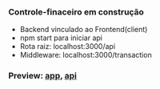 ### Controle-finaceiro em construção
- Backend vinculado ao Frontend(client)<br>
- npm start para iniciar api<br>
- Rota raiz: localhost:3000/api<br>
- Middleware: localhost:3000/transaction

### Preview: [app](https://financial-control-emerson.herokuapp.com/), [api](https://api-transaction-chanceller.herokuapp.com/transaction)